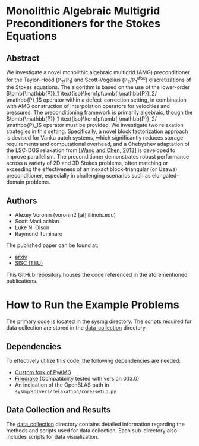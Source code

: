 # Monolithic Algebraic Multigrid Preconditioners for the Stokes Equations

## Abstract
We investigate a novel monolithic algebraic multigrid (AMG) preconditioner for the Taylor-Hood ($\pmb{\mathbb{P}}_2/\mathbb{P}_1$) and Scott-Vogelius ($\pmb{\mathbb{P}}_2/\mathbb{P}_1^{disc}$) discretizations of the Stokes equations. The algorithm is based on the use of the lower-order $\pmb{\mathbb{P}}_1 \text{iso}\kern1pt\pmb{ \mathbb{P}}_2/ \mathbb{P}_1$ operator within a defect-correction setting, in combination with AMG construction of interpolation operators for velocities and pressures. The preconditioning framework is primarily algebraic, though the $\pmb{\mathbb{P}}_1 \text{iso}\kern1pt\pmb{ \mathbb{P}}_2/ \mathbb{P}_1$ operator must be provided. We investigate two relaxation strategies in this setting. Specifically, a novel block factorization approach is devised for Vanka patch systems, which significantly reduces storage requirements and computational overhead, and a Chebyshev adaptation of the LSC-DGS relaxation from [[Wang and Chen, 2013]](https://link.springer.com/article/10.1007/s10915-013-9684-1) is developed to improve parallelism. The preconditioner demonstrates robust performance across a variety of 2D and 3D Stokes problems, often matching or exceeding the effectiveness of an inexact block-triangular (or Uzawa) preconditioner, especially in challenging scenarios such as elongated-domain problems. 

## Authors
- Alexey Voronin (voronin2 [at] illinois.edu)
- Scott MacLachlan
- Luke N. Olson
- Raymond Tuminaro

The published paper can be found at:
- [arxiv](https://arxiv.org/abs/2306.06795)
- [SISC (TBU)]()

This GitHub repository houses the code referenced in the aforementioned publications.

# How to Run the Example Problems

The primary code is located in the [sysmg](./sysmg/) directory. The scripts required for data collection are stored in the [data\_collection](./data_collection/) directory.

## Dependencies

To effectively utilize this code, the following dependencies are needed:
- [Custom fork of PyAMG](https://github.com/Alexey-Voronin/pyamg-1/tree/sysmg_krylov_accel)
- [Firedrake](https://www.firedrakeproject.org/) (Compatibility tested with version 0.13.0)
- An indication of the OpenBLAS path in `sysmg/solvers/relaxation/core/setup.py`

## Data Collection and Results

The [data\_collection](./data_collection/) directory contains detailed information regarding the methods and scripts used for data collection. Each sub-directory also includes scripts for data visualization.
